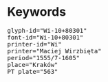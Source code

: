 # Keywords
<pre>
glyph-id="Wi-10+80301"
font-id="Wi-10+80301"
printer-id="Wi"
printer="Maciej Wirzbięta"
period="1555/7-1605"
place="Kraków"
PT plate="563"
</pre>
